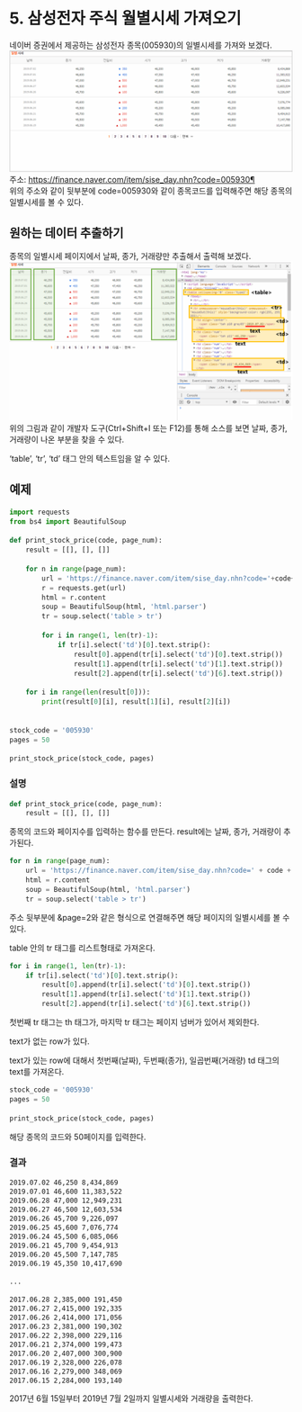# 5. 삼성전자 주식 월별시세 가져오기
네이버 증권에서 제공하는 삼성전자 종목(005930)의 일별시세를 가져와 보겠다.
![](Images/2023-05-14-15-16-38.png)
주소: https://finance.naver.com/item/sise_day.nhn?code=005930¶  
위의 주소와 같이 뒷부분에 code=005930와 같이 종목코드를 입력해주면 해당 종목의 일별시세를 볼 수 있다.

## 원하는 데이터 추출하기
종목의 일별시세 페이지에서 날짜, 종가, 거래량만 추출해서 출력해 보겠다.
![](Images/2023-05-14-15-17-17.png)
위의 그림과 같이 개발자 도구(Ctrl+Shift+I 또는 F12)를 통해 소스를 보면 날짜, 종가, 거래량이 나온 부분을 찾을 수 있다.

‘table’, ‘tr’, ‘td’ 태그 안의 텍스트임을 알 수 있다.

## 예제
```python
import requests
from bs4 import BeautifulSoup

def print_stock_price(code, page_num):
    result = [[], [], []]

    for n in range(page_num):
        url = 'https://finance.naver.com/item/sise_day.nhn?code='+code+'&page='+str(n+1)
        r = requests.get(url)
        html = r.content
        soup = BeautifulSoup(html, 'html.parser')
        tr = soup.select('table > tr')

        for i in range(1, len(tr)-1):
            if tr[i].select('td')[0].text.strip():
                result[0].append(tr[i].select('td')[0].text.strip())
                result[1].append(tr[i].select('td')[1].text.strip())
                result[2].append(tr[i].select('td')[6].text.strip())

    for i in range(len(result[0])):
        print(result[0][i], result[1][i], result[2][i])


stock_code = '005930'
pages = 50

print_stock_price(stock_code, pages)
```

### 설명
```python
def print_stock_price(code, page_num):
    result = [[], [], []]
```
종목의 코드와 페이지수를 입력하는 함수를 만든다. result에는 날짜, 종가, 거래량이 추가된다.

```python
for n in range(page_num):
    url = 'https://finance.naver.com/item/sise_day.nhn?code=' + code + '&page' + str(n+1)
    html = r.content
    soup = BeautifulSoup(html, 'html.parser')
    tr = soup.select('table > tr')
```
주소 뒷부분에 &page=2와 같은 형식으로 연결해주면 해당 페이지의 일별시세를 볼 수 있다.

table 안의 tr 태그를 리스트형태로 가져온다.

```python
for i in range(1, len(tr)-1):
    if tr[i].select('td')[0].text.strip():
        result[0].append(tr[i].select('td')[0].text.strip())
        result[1].append(tr[i].select('td')[1].text.strip())
        result[2].append(tr[i].select('td')[6].text.strip())
```
첫번째 tr 태그는 th 태그가, 마지막 tr 태그는 페이지 넘버가 있어서 제외한다.

text가 없는 row가 있다.

text가 있는 row에 대해서 첫번째(날짜), 두번째(종가), 일곱번째(거래량) td 태그의 text를 가져온다.

```python
stock_code = '005930'
pages = 50

print_stock_price(stock_code, pages)
```
해당 종목의 코드와 50페이지를 입력한다.

### 결과
```
2019.07.02 46,250 8,434,869
2019.07.01 46,600 11,383,522
2019.06.28 47,000 12,949,231
2019.06.27 46,500 12,603,534
2019.06.26 45,700 9,226,097
2019.06.25 45,600 7,076,774
2019.06.24 45,500 6,085,066
2019.06.21 45,700 9,454,913
2019.06.20 45,500 7,147,785
2019.06.19 45,350 10,417,690

...

2017.06.28 2,385,000 191,450
2017.06.27 2,415,000 192,335
2017.06.26 2,414,000 171,056
2017.06.23 2,381,000 190,302
2017.06.22 2,398,000 229,116
2017.06.21 2,374,000 199,473
2017.06.20 2,407,000 300,900
2017.06.19 2,328,000 226,078
2017.06.16 2,279,000 348,069
2017.06.15 2,284,000 193,140
```
2017년 6월 15일부터 2019년 7월 2일까지 일별시세와 거래량을 출력한다.